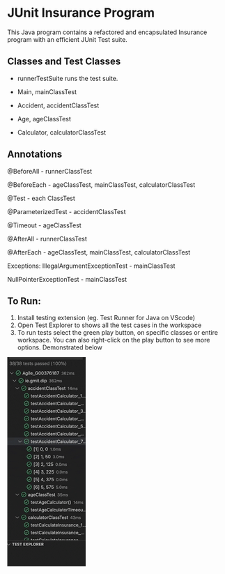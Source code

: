 # JUnit Insurance Program

This Java program contains a refactored and encapsulated Insurance program with an efficient JUnit Test suite.

## Classes and Test Classes

* runnerTestSuite runs the test suite.

* Main, mainClassTest

* Accident, accidentClassTest

* Age, ageClassTest

* Calculator, calculatorClassTest


## Annotations

@BeforeAll - runnerClassTest

@BeforeEach - ageClassTest, mainClassTest, calculatorClassTest		

@Test - each ClassTest

@ParameterizedTest - accidentClassTest

@Timeout - ageClassTest 

@AfterAll - runnerClassTest

@AfterEach - ageClassTest, mainClassTest, calculatorClassTest 

Exceptions:
IllegalArgumentExceptionTest - mainClassTest

NullPointerExceptionTest - mainClassTest

## To Run:
1. Install testing extension (eg. Test Runner for Java on VScode)
2. Open Test Explorer to shows all the test cases in the workspace
3. To run tests select the green play button, on specific classes or entire workspace. You can also right-click on the play button to see more options. Demonstrated below

  ![alt text](https://github.com/sandrarawat/junit-test-java/blob/main/testsuite.gif "Test Suite Gif")



